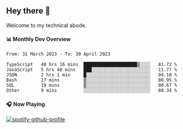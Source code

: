 ## Hey there 👋

Welcome to my technical abode.

#### 📊 Monthly Dev Overview
<!--START_SECTION:waka-->

```text
From: 31 March 2023 - To: 30 April 2023

TypeScript   40 hrs 16 mins  ████████████████████▒░░░░   81.72 %
JavaScript   5 hrs 48 mins   ███░░░░░░░░░░░░░░░░░░░░░░   11.77 %
JSON         2 hrs 1 min     █░░░░░░░░░░░░░░░░░░░░░░░░   04.10 %
Bash         27 mins         ▒░░░░░░░░░░░░░░░░░░░░░░░░   00.95 %
SQL          19 mins         ▒░░░░░░░░░░░░░░░░░░░░░░░░   00.67 %
Other        9 mins          ░░░░░░░░░░░░░░░░░░░░░░░░░   00.34 %
```

<!--END_SECTION:waka-->

#### 🎧 Now Playing

[![spotify-github-profile](https://spotify-github-profile.vercel.app/api/view?uid=james2mid&cover_image=true&theme=natemoo-re)](https://open.spotify.com/user/james2mid?si=2b3baf2b09cb499e)
